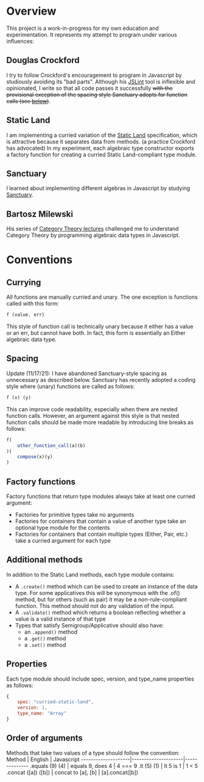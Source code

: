 # Overview

This project is a work-in-progress for my own education and experimentation. It represents my attempt to program under various influences:

## Douglas Crockford

I try to follow Crockford's encouragement to program in Javascript by studiously avoiding its "bad parts". Although his [JSLint](http://jslint.com/) tool is inflexible and opinionated, I write so that all code passes it successfully ~~with the provisional exception of the spacing style Sanctuary adopts for function calls (see [below](#spacing))~~.

## Static Land

I am implementing a curried variation of the [Static Land](https://github.com/fantasyland/static-land) specification, which is attractive because it separates data from methods. (a practice Crockford has advocated) In my experiment, each algebraic type constructor exports a factory function for creating a curried Static Land-compliant type module.

## Sanctuary

I learned about implementing different algebras in Javascript by studying [Sanctuary](https://github.com/sanctuary-js/sanctuary).

## Bartosz Milewski

His series of [Category Theory lectures](https://www.youtube.com/user/DrBartosz) challenged me to understand Category Theory by programming algebraic data types in Javascript.

# Conventions

## Currying
All functions are manually curried and unary. The one exception is functions called with this form:
```javascript
f (value, err)        
```

This style of function call is technically unary because it either has a value or an err, but cannot have both. In fact, this form is essentially an Either algebraic data type.

## Spacing
Update (11/17/21): I have abandoned Sanctuary-style spacing as unnecessary as described below.
Sanctuary has recently adopted a coding style where (unary) functions are called as follows:
```javascript
f (x) (y)
```
This can improve code readability, especially when there are nested function calls. However, an argument against this style is that nested function calls should be made more readable by introducing line breaks as follows:
```javascript
f(
    other_function_call(a)(b)
)(
    compose(x)(y)
)
```

## Factory functions
Factory functions that return type modules always take at least one curried argument:
- Factories for primitive types take no arguments
- Factories for containers that contain a value of another type take an optional type module for the contents
- Factories for containers that contain multiple types (Either, Pair, etc.) take a curried argument for each type

## Additional methods

In addition to the Static Land methods, each type module contains:
* A `.create()` method which can be used to create an instance of the data type. For some applicatives this will be synonymous with the .of() method, but for others (such as pair) it may be a non-rule-compliant function. This method should not do any validation of the input.
* A `.validate()` method which returns a boolean reflecting whether a value is a valid instance of that type
* Types that satisfy Semigroup/Applicative should also have:
    - an `.append()` method
    - a `.get()` method
    - a `.set()` method

## Properties

Each type module should include spec, version, and type_name properties as follows:
```javascript
{
    spec: "curried-static-land",
    version: 1,
    type_name: "Array"
}
```

## Order of arguments
Methods that take two values of a type should follow the convention:
Method              | English             | Javascript
--------------------|---------------------|--------------
.equals (9) (4)     | equals 9, does 4    | 4 === 9
.lt (5) (1)         | lt 5 is 1           | 1 < 5
.concat ([a]) ([b]) | concat to [a], [b]  | [a].concat([b])
